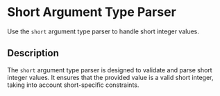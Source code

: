 # Short Argument Type Parser

Use the `short` argument type parser to handle short integer values.

## Description

The `short` argument type parser is designed to validate and parse short integer
values. It ensures that the provided value is a valid short integer, taking into
account short-specific constraints.
